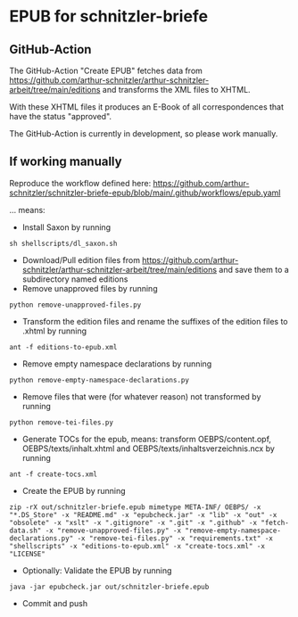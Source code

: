 # EPUB for schnitzler-briefe

## GitHub-Action

The GitHub-Action "Create EPUB" fetches data from https://github.com/arthur-schnitzler/arthur-schnitzler-arbeit/tree/main/editions and transforms the XML files to XHTML.

With these XHTML files it produces an E-Book of all correspondences that have the status "approved".

The GitHub-Action is currently in development, so please work manually.

## If working manually
Reproduce the workflow defined here: https://github.com/arthur-schnitzler/schnitzler-briefe-epub/blob/main/.github/workflows/epub.yaml

… means:

- Install Saxon by running
```
sh shellscripts/dl_saxon.sh
```
- Download/Pull edition files from https://github.com/arthur-schnitzler/arthur-schnitzler-arbeit/tree/main/editions and save them to a subdirectory named editions
- Remove unapproved files by running
```
python remove-unapproved-files.py
```
- Transform the edition files and rename the suffixes of the edition files to .xhtml by running
```
ant -f editions-to-epub.xml
```
- Remove empty namespace declarations by running
```
python remove-empty-namespace-declarations.py
```
- Remove files that were (for whatever reason) not transformed by running
```
python remove-tei-files.py
```
- Generate TOCs for the epub, means: transform OEBPS/content.opf, OEBPS/texts/inhalt.xhtml and OEBPS/texts/inhaltsverzeichnis.ncx by running
```
ant -f create-tocs.xml
```
- Create the EPUB by running
```
zip -rX out/schnitzler-briefe.epub mimetype META-INF/ OEBPS/ -x "*.DS_Store" -x "README.md" -x "epubcheck.jar" -x "lib" -x "out" -x "obsolete" -x "xslt" -x ".gitignore" -x ".git" -x ".github" -x "fetch-data.sh" -x "remove-unapproved-files.py" -x "remove-empty-namespace-declarations.py" -x "remove-tei-files.py" -x "requirements.txt" -x "shellscripts" -x "editions-to-epub.xml" -x "create-tocs.xml" -x "LICENSE"
```
- Optionally: Validate the EPUB by running
```
java -jar epubcheck.jar out/schnitzler-briefe.epub
```
- Commit and push
